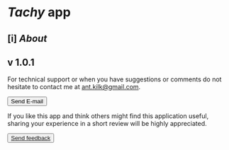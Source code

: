 # *Tachy* app

## [i] *About*

## v 1.0.1

For technical support or when you have suggestions or comments do not hesitate to contact me at [ant.kilk@gmail.com](ant.kilk@gmail.com). 

<button onclick="mailto: ant.kilk@gmail.com">Send E-mail</button>


If you like this app and think others might find this application useful, sharing your experience in a short review will be highly appreciated.

<button>
<a href="mailto: ant.kilk@gmail.com">Send feedback</a>
</button>

